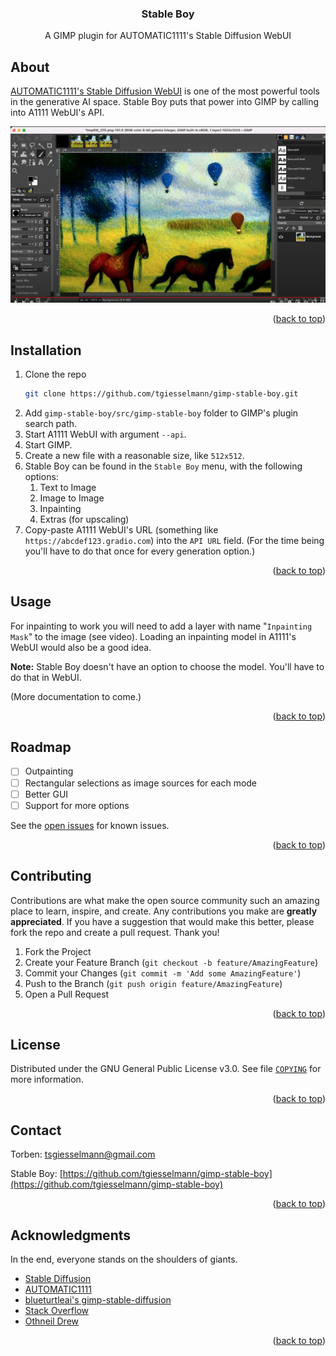 <a name="readme-top"></a>

<h3 align="center">Stable Boy</h3>

  <p align="center">
    A GIMP plugin for AUTOMATIC1111's Stable Diffusion WebUI
  </p>
</div>

<!-- ABOUT THE PROJECT -->
## About

[AUTOMATIC1111's Stable Diffusion WebUI](https://github.com/AUTOMATIC1111/stable-diffusion-webui) is one of the most powerful tools in the generative AI space. Stable Boy puts that power into GIMP by calling into A1111 WebUI's API.

[![A short demo](./public/images/demo-video-screenshot.png)](https://youtu.be/YMVog30OcTI)


<p align="right">(<a href="#readme-top">back to top</a>)</p>


## Installation

1. Clone the repo
   ```sh
   git clone https://github.com/tgiesselmann/gimp-stable-boy.git
   ```
1. Add `gimp-stable-boy/src/gimp-stable-boy` folder to GIMP's plugin search path.
1. Start A1111 WebUI with argument `--api`.
1. Start GIMP.
1. Create a new file with a reasonable size, like `512x512`.
1. Stable Boy can be found in the `Stable Boy` menu, with the following options:
   1. Text to Image
   1. Image to Image
   1. Inpainting
   1. Extras (for upscaling)
1. Copy-paste A1111 WebUI's URL (something like `https://abcdef123.gradio.com`) into the `API URL` field. (For the time being you'll have to do that once for every generation option.)


<p align="right">(<a href="#readme-top">back to top</a>)</p>



<!-- USAGE EXAMPLES -->
## Usage

For inpainting to work you will need to add a layer with name "`Inpainting Mask`" to the image (see video). Loading an inpainting model in A1111's WebUI would also be a good idea.

**Note:** Stable Boy doesn't have an option to choose the model. You'll have to do that in WebUI.

(More documentation to come.)

<p align="right">(<a href="#readme-top">back to top</a>)</p>



<!-- ROADMAP -->
## Roadmap

- [ ] Outpainting
- [ ] Rectangular selections as image sources for each mode
- [ ] Better GUI
- [ ] Support for more options

See the [open issues](https://github.com/tgiesselmann/gimp-stable-boy/issues) for known issues.

<p align="right">(<a href="#readme-top">back to top</a>)</p>



<!-- CONTRIBUTING -->
## Contributing

Contributions are what make the open source community such an amazing place to learn, inspire, and create. Any contributions you make are **greatly appreciated**. If you have a suggestion that would make this better, please fork the repo and create a pull request. Thank you!

1. Fork the Project
2. Create your Feature Branch (`git checkout -b feature/AmazingFeature`)
3. Commit your Changes (`git commit -m 'Add some AmazingFeature'`)
4. Push to the Branch (`git push origin feature/AmazingFeature`)
5. Open a Pull Request

<p align="right">(<a href="#readme-top">back to top</a>)</p>



<!-- LICENSE -->
## License

Distributed under the GNU General Public License v3.0. See file [`COPYING`](COPYING) for more information.

<p align="right">(<a href="#readme-top">back to top</a>)</p>



<!-- CONTACT -->
## Contact

Torben: tsgiesselmann@gmail.com

Stable Boy: [https://github.com/tgiesselmann/gimp-stable-boy](https://github.com/tgiesselmann/gimp-stable-boy)

<p align="right">(<a href="#readme-top">back to top</a>)</p>



<!-- ACKNOWLEDGMENTS -->
## Acknowledgments

In the end, everyone stands on the shoulders of giants.

* [Stable Diffusion](https://github.com/CompVis/stable-diffusion)
* [AUTOMATIC1111](https://github.com/AUTOMATIC1111/stable-diffusion-webui)
* [blueturtleai's gimp-stable-diffusion](https://github.com/blueturtleai/gimp-stable-diffusion)
* [Stack Overflow](https://stackoverflow.com/)
* [Othneil Drew](https://github.com/othneildrew)

<p align="right">(<a href="#readme-top">back to top</a>)</p>

